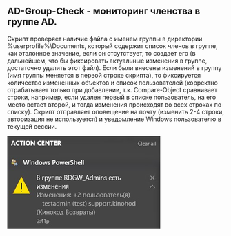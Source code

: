 ## AD-Group-Check - мониторинг членства в группе AD.

Скрипт проверяет наличие файла с именем группы в директории %userprofile%\Documents, который содержит список членов в группе, как эталонное значение, если он отсутствует, то создает его (в дальнейшем, что бы фиксировать актуальные изменения в группе, достаточно удалить этот файл). Если были внесены изменений в группу (имя группы меняется в первой строке скрипта), то фиксируется количество измененных объектов и список пользователей (корректно отрабатывает только при добавлении, т.к. Compare-Object сравнивает строки, например, если удален первый в списке пользователь, на его место встает второй, и тогда изменения происходят во всех строках по списку). Скрипт отправляет оповещение на почту (изменить 2-4 строки, авторизация не используется) и уведомление Windows пользователю в текущей сессии.

![Image alt](https://github.com/Lifailon/AD-Group-Check/blob/rsa/Notify.jpg)
